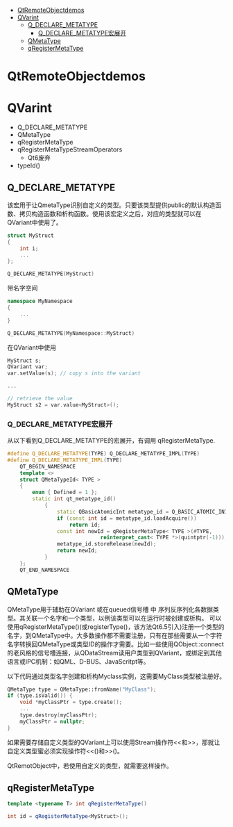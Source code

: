 - [QtRemoteObjectdemos](#qtremoteobjectdemos)
- [QVarint](#qvarint)
  - [Q\_DECLARE\_METATYPE](#q_declare_metatype)
    - [Q\_DECLARE\_METATYPE宏展开](#q_declare_metatype宏展开)
  - [QMetaType](#qmetatype)
  - [qRegisterMetaType](#qregistermetatype)

# QtRemoteObjectdemos

# QVarint

- Q_DECLARE_METATYPE
- QMetaType
- qRegisterMetaType
- qRegisterMetaTypeStreamOperators
  - Qt6废弃
- typeId()
  
## Q_DECLARE_METATYPE
该宏用于让QmetaType识别自定义的类型。只要该类型提供public的默认构造函数、拷贝构造函数和析构函数。使用该宏定义之后，对应的类型就可以在QVariant中使用了。

```C++
struct MyStruct
{
    int i;
    ...
};

Q_DECLARE_METATYPE(MyStruct)
```

带名字空间
```C++
namespace MyNamespace
{
    ...
}

Q_DECLARE_METATYPE(MyNamespace::MyStruct)
```
在QVariant中使用
```C++
MyStruct s;
QVariant var;
var.setValue(s); // copy s into the variant

...

// retrieve the value
MyStruct s2 = var.value<MyStruct>();
```

### Q_DECLARE_METATYPE宏展开
从以下看到Q_DECLARE_METATYPE的宏展开，有调用 qRegisterMetaType.
```C++
#define Q_DECLARE_METATYPE(TYPE) Q_DECLARE_METATYPE_IMPL(TYPE)
#define Q_DECLARE_METATYPE_IMPL(TYPE)                                   \
    QT_BEGIN_NAMESPACE                                                  \
    template <>                                                         \
    struct QMetaTypeId< TYPE >                                          \
    {                                                                   \
        enum { Defined = 1 };                                           \
        static int qt_metatype_id()                                     \
            {                                                           \
                static QBasicAtomicInt metatype_id = Q_BASIC_ATOMIC_INITIALIZER(0); \
                if (const int id = metatype_id.loadAcquire())           \
                    return id;                                          \
                const int newId = qRegisterMetaType< TYPE >(#TYPE,      \
                              reinterpret_cast< TYPE *>(quintptr(-1))); \
                metatype_id.storeRelease(newId);                        \
                return newId;                                           \
            }                                                           \
    };                                                                  \
    QT_END_NAMESPACE
```

## QMetaType
QMetaType用于辅助在QVariant  或在queued信号槽 中 序列反序列化各数据类型。其关联一个名字和一个类型，以例该类型可以在运行时被创建或析构。
可以使用qRegisterMetaType()(或registerType()，该方法Qt6.5引入)注册一个类型的名字，到QMetaType中。大多数操作都不需要注册，只有在那些需要从一个字符名字转换回QMetaType或类型ID的操作才需要。比如一些使用QObject::connect的老风格的信号槽连接，从QDataStream读用户类型到QVariant，或绑定到其他语言或IPC机制：如QML、D-BUS、JavaScritpt等。

以下代码通过类型名字创建和析构Myclass实例，这需要MyClass类型被注册好。

```C++
QMetaType type = QMetaType::fromName("MyClass");
if (type.isValid()) {
    void *myClassPtr = type.create();
    ...
    type.destroy(myClassPtr);
    myClassPtr = nullptr;
}
```
如果需要存储自定义类型的QVariant上可以使用Stream操作符<<和>>，那就让自定义类型蜜必须实现操作符<<()和>>()。

QtRemotObject中，若使用自定义的类型，就需要这样操作。
## qRegisterMetaType

```C++
template <typename T> int qRegisterMetaType()
```
```C++
int id = qRegisterMetaType<MyStruct>();
```


